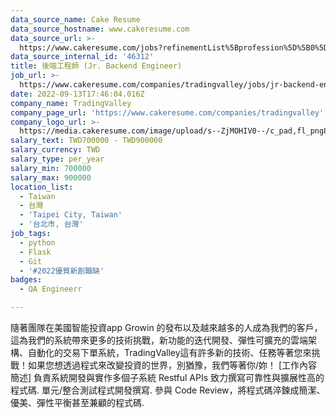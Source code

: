 ```yaml
---
data_source_name: Cake Resume
data_source_hostname: www.cakeresume.com
data_source_url: >-
  https://www.cakeresume.com/jobs?refinementList%5Bprofession%5D%5B0%5D=engineering_qa-engineer&refinementList%5Bsalary_currency%5D=TWD&range%5Bsalary_range%5D%5Bmin%5D=800096
data_source_internal_id: '46312'
title: 後端工程師 (Jr. Backend Engineer)
job_url: >-
  https://www.cakeresume.com/companies/tradingvalley/jobs/jr-backend-engineer-78e20e
date: 2022-09-13T17:46:04.016Z
company_name: TradingValley
company_page_url: 'https://www.cakeresume.com/companies/tradingvalley'
company_logo_url: >-
  https://media.cakeresume.com/image/upload/s--ZjMOHIV0--/c_pad,fl_png8,h_200,w_200/v1560765246/iexa8oh8hvzdbfilcqph.png
salary_text: TWD700000 - TWD900000
salary_currency: TWD
salary_type: per_year
salary_min: 700000
salary_max: 900000
location_list:
  - Taiwan
  - 台灣
  - 'Taipei City, Taiwan'
  - '台北市, 台灣'
job_tags:
  - python
  - Flask
  - Git
  - '#2022優質新創職缺'
badges:
  - QA Engineerr

---
```


隨著團隊在美國智能投資app Growin 的發布以及越來越多的人成為我們的客戶，這為我們的系統帶來更多的技術挑戰，新功能的迭代開發、彈性可擴充的雲端架構、自動化的交易下單系統，TradingValley這有許多新的技術、任務等著您來挑戰！如果您想透過程式來改變投資的世界，別猶豫，我們等著你/妳！ [工作內容簡述] 負責系統開發與實作多個子系統 Restful APIs 致力撰寫可靠性與擴展性高的程式碼. 單元/整合測試程式開發撰寫. 參與 Code Review，將程式碼淬鍊成簡潔、優美、彈性平衡甚至兼顧的程式碼.